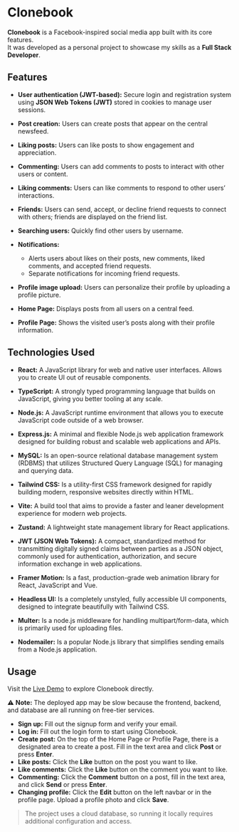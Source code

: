 # **Clonebook**

**Clonebook** is a Facebook-inspired social media app built with its core features.  
It was developed as a personal project to showcase my skills as a **Full Stack Developer**.

## **Features**

- **User authentication (JWT-based):** Secure login and registration system using **JSON Web Tokens (JWT)** stored in cookies to manage user sessions.  

- **Post creation:** Users can create posts that appear on the central newsfeed.  

- **Liking posts:** Users can like posts to show engagement and appreciation.  

- **Commenting:** Users can add comments to posts to interact with other users or content.  

- **Liking comments:** Users can like comments to respond to other users’ interactions.  

- **Friends:** Users can send, accept, or decline friend requests to connect with others; friends are displayed on the friend list.  

- **Searching users:** Quickly find other users by username.  

- **Notifications:**
  - Alerts users about likes on their posts, new comments, liked comments, and accepted friend requests.
  - Separate notifications for incoming friend requests.

- **Profile image upload:** Users can personalize their profile by uploading a profile picture.  

- **Home Page:** Displays posts from all users on a central feed.  

- **Profile Page:** Shows the visited user’s posts along with their profile information.

## **Technologies Used**

- **React:** A JavaScript library for web and native user interfaces. Allows you to create UI out of reusable components.  

- **TypeScript:** A strongly typed programming language that builds on JavaScript, giving you better tooling at any scale.  

- **Node.js:** A JavaScript runtime environment that allows you to execute JavaScript code outside of a web browser.  

- **Express.js:** A minimal and flexible Node.js web application framework designed for building robust and scalable web applications and APIs.  

- **MySQL:** Is an open-source relational database management system (RDBMS) that utilizes Structured Query Language (SQL) for managing and querying data.  

- **Tailwind CSS:** Is a utility-first CSS framework designed for rapidly building modern, responsive websites directly within HTML.  

- **Vite:** A build tool that aims to provide a faster and leaner development experience for modern web projects.  

- **Zustand:** A lightweight state management library for React applications.  

- **JWT (JSON Web Tokens):** A compact, standardized method for transmitting digitally signed claims between parties as a JSON object, commonly used for authentication, authorization, and secure information exchange in web applications.  

- **Framer Motion:** Is a fast, production-grade web animation library for React, JavaScript and Vue.  

- **Headless UI:** Is a completely unstyled, fully accessible UI components, designed to integrate beautifully with Tailwind CSS.  

- **Multer:** Is a node.js middleware for handling multipart/form-data, which is primarily used for uploading files.  

- **Nodemailer:** Is a popular Node.js library that simplifies sending emails from a Node.js application.  

## **Usage**
Visit the [Live Demo](https://clonebooks.vercel.app) to explore Clonebook directly. 

⚠️ **Note:** The deployed app may be slow because the frontend, backend, and database are all running on free-tier services. 

- **Sign up:** Fill out the signup form and verify your email.  
- **Log in:** Fill out the login form to start using Clonebook.  
- **Create post:** On the top of the Home Page or Profile Page, there is a designated area to create a post. Fill in the text area and click **Post** or press **Enter**.  
- **Like posts:** Click the **Like** button on the post you want to like.  
- **Like comments:** Click the **Like** button on the comment you want to like.  
- **Commenting:** Click the **Comment** button on a post, fill in the text area, and click **Send** or press **Enter**.  
- **Changing profile:** Click the **Edit** button on the left navbar or in the profile page. Upload a profile photo and click **Save**.  

> The project uses a cloud database, so running it locally requires additional configuration and access.


